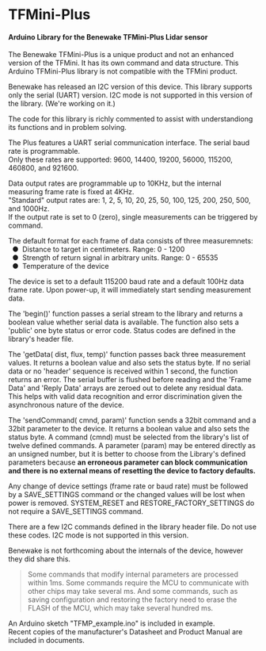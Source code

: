 # TFMini-Plus
#### Arduino Library for the Benewake TFMini-Plus Lidar sensor

The Benewake TFMini-Plus is a unique product and not an enhanced version of the TFMini. It has its own command and data structure.  This Arduino TFMini-Plus library is not compatible with the TFMini product.

Benewake has released an I2C version of this device. This library supports only the serial (UART) version.  I2C mode is not supported in this version of the library.  (We're working on it.)

The code for this library is richly commented to assist with understandiong its functions and in problem solving.

The Plus features a UART serial communication interface. The serial baud rate is programmable.
<br />Only these rates are supported: 9600, 14400, 19200, 56000, 115200, 460800, and 921600.
<br>

Data output rates are programmable up to 10KHz, but the internal measuring frame rate is fixed at 4KHz.
<br />"Standard" output rates are: 1, 2, 5, 10, 20, 25, 50, 100, 125, 200, 250, 500, and 1000Hz.
<br />If the output rate is set to 0 (zero), single measurements can be triggered by command.

The default format for each frame of data consists of three measuremnets:
<br />&nbsp;&nbsp;&#9679;&nbsp;  Distance to target in centimeters. Range: 0 - 1200
<br />&nbsp;&nbsp;&#9679;&nbsp;  Strength of return signal in arbitrary units. Range: 0 - 65535
<br />&nbsp;&nbsp;&#9679;&nbsp;  Temperature of the device

The device is set to a default 115200 baud rate and a default 100Hz data frame rate.
Upon power-up, it will immediately start sending measurement data.

The 'begin()' function passes a serial stream to the library and returns a boolean value whether serial data is available. The function also sets a 'public' one byte status or error code.  Status codes are defined in the library's header file.

The 'getData( dist, flux, temp)' function passes back three measurement values.  It returns a boolean value and also sets the status byte.  If no serial data or no 'header' sequence is received within 1 second, the function returns an error.  The serial buffer is flushed before reading and the 'Frame Data' and 'Reply Data' arrays are zeroed out to delete any residual data.  This  helps with valid data recognition and error discrimination given the asynchronous nature of the device.

The 'sendCommand( cmnd, param)' function sends a 32bit command and a 32bit parameter to the device. It returns a boolean value and also sets the status byte.  A command (cmnd) must be selected from the library's list of twelve defined commands. A parameter (param) may be entered directly as an unsigned number, but it is better to choose from the Library's defined parameters because **an erroneous parameter can block communication and there is no external means of resetting the device to factory defaults.**

Any change of device settings (frame rate or baud rate) must be followed by a SAVE_SETTINGS command or the changed values will be lost when power is removed.  SYSTEM_RESET and RESTORE_FACTORY_SETTINGS do not require a SAVE_SETTINGS command.

There are a few I2C commands defined in the library header file.  Do not use these codes.  I2C mode is not supported in this version.

Benewake is not forthcoming about the internals of the device, however they did share this.
>Some commands that modify internal parameters are processed within 1ms. Some commands require the MCU to communicate with other chips may take several ms. And some commands, such as saving configuration and restoring the factory need to erase the FLASH of the MCU, which may take several hundred ms.

An Arduino sketch "TFMP_example.ino" is included in example.
<br>Recent copies of the manufacturer's Datasheet and Product Manual are included in documents.
